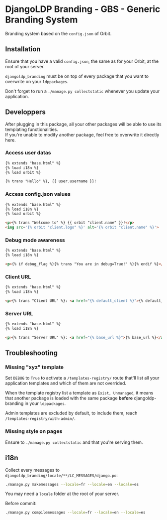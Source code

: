 # DjangoLDP Branding - GBS - Generic Branding System

Branding system based on the `config.json` of Orbit.

## Installation

Ensure that you have a valid `config.json`, the same as for your Orbit, at the root of your server.

`djangoldp_branding` must be on top of every package that you want to overwrite on your `ldppackages`.

Don't forget to run a `./manage.py collectstatic` whenever you update your application.

## Developpers

After plugging in this package, all your other packages will be able to use its templating functionalities.  
If you're unable to modify another package, feel free to overwrite it directly here.

### Access user datas

```html
{% extends "base.html" %}
{% load i18n %}
{% load orbit %}

{% trans "Hello" %}, {{ user.username }}!
```

### Access config.json values

```html
{% extends "base.html" %}
{% load i18n %}
{% load orbit %}

<p>{% trans "Welcome to" %} {{ orbit "client.name" }}!</p>
<img src='{% orbit "client.logo" %}' alt='{% orbit "client.name" %}'>
```

### Debug mode awareness

```html
{% extends "base.html" %}
{% load i18n %}

<p>{% if debug_flag %}{% trans "You are in debug=True!" %}{% endif %}</p>
```

### Client URL

```html
{% extends "base.html" %}
{% load i18n %}

<p>{% trans "Client URL" %}: <a href="{% default_client %}">{% default_client %}</a></p>
```

### Server URL

```html
{% extends "base.html" %}
{% load i18n %}

<p>{% trans "Server URL" %}: <a href="{% base_url %}">{% base_url %}</a></p>
```

## Troubleshooting

### Missing "xyz" template

Set `DEBUG` to `True` to activate a `/templates-registry/` route that'll list all your application templates and which of them are not overrided.

When the template registry list a template as `Exist, Unmanaged`, it means that another package is loaded with the same package **before** djangoldp-branding in your `ldppackages`.

Admin templates are excluded by default, to include them, reach `/templates-registry/with-admin/`.

### Missing style on pages

Ensure to `./manage.py collectstatic` and that you're serving them.

## i18n

Collect every messages to `djangoldp_branding/locale/**/LC_MESSAGES/django.po`:

```bash
./manage.py makemessages --locale=fr --locale=en --locale=es
```

You may need a `locale` folder at the root of your server.

Before commit:

```bash
./manage.py compilemessages --locale=fr --locale=en --locale=es
```
